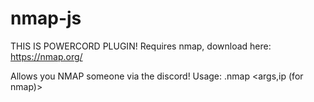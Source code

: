 # nmap-js

THIS IS POWERCORD PLUGIN!
Requires nmap, download here: https://nmap.org/

Allows you NMAP someone via the discord!
Usage:
.nmap <args,ip (for nmap)>

